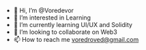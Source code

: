 - 👋 Hi, I’m @Voredevor
- 👀 I’m interested in Learning
- 🌱 I’m currently learning UI/UX and Solidity
- 💞️ I’m looking to collaborate on Web3
- 📫 How to reach me voredroved@gmail.com

<!---
Voredevor/Voredevor is a ✨ special ✨ repository because its `README.md` (this file) appears on your GitHub profile.
You can click the Preview link to take a look at your changes.
--->
